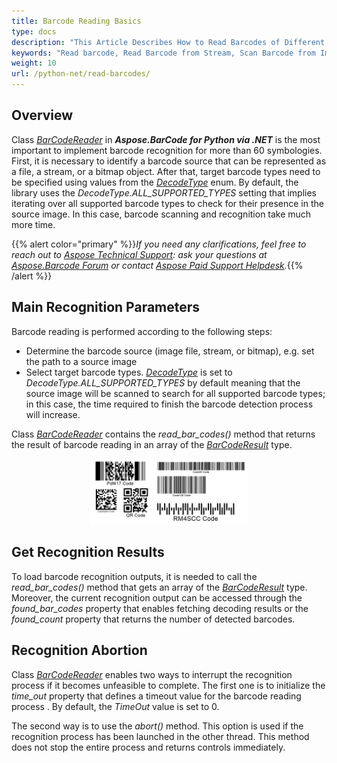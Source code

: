 ```yaml
---
title: Barcode Reading Basics
type: docs
description: "This Article Describes How to Read Barcodes of Different Symbologies from Images or Stream and How to Recognize All 1D Barcodes Presented in an Image"
keywords: "Read barcode, Read Barcode from Stream, Scan Barcode from Image, Many Barcodes in One Image, Read PDF417 Barcode, Aspose.BarCode, Read Barcodes in Python"
weight: 10
url: /python-net/read-barcodes/
---
```


## **Overview**
Class [*BarCodeReader*](/barcode/python-net/api-reference/aspose.barcode.barcoderecognition/barcodereader/) in ***Aspose.BarCode for Python via .NET*** is the most important to implement barcode recognition for more than 60 symbologies. First, it is necessary to identify a barcode source that can be represented as a file, a stream, or a bitmap object. After that, target barcode types need to be specified using values from the [*DecodeType*](/barcode/python-net/api-reference/aspose.barcode.barcoderecognition/decodetype/) enum. By default, the library uses the *DecodeType.ALL_SUPPORTED_TYPES* setting that implies iterating over all supported barcode types to check for their presence in the source image. In this case, barcode scanning and recognition take much more time. 


{{% alert color="primary" %}}*If you need any clarifications, feel free to reach out to [Aspose Technical Support](/barcode/python-net/technical-support/): ask your questions at [Aspose.Barcode Forum](https://forum.aspose.com/c/barcode/13) or contact [Aspose Paid Support Helpdesk](https://helpdesk.aspose.com/).*{{% /alert %}}

## **Main Recognition Parameters**
Barcode reading is performed according to the following steps:
-	Determine the barcode source (image file, stream, or bitmap), e.g. set the path to a source image
-	Select target barcode types. [*DecodeType*](/barcode/python-net/api-reference/aspose.barcode.barcoderecognition/decodetype/) is set to *DecodeType.ALL_SUPPORTED_TYPES* by default meaning that the source image will be scanned to search for all supported barcode types; in this case, the time required to finish the barcode detection process will increase.  
  
Class [*BarCodeReader*](/barcode/python-net/api-reference/aspose.barcode.barcoderecognition/barcodereader/) contains the *read_bar_codes()* method that returns the result of barcode reading in an array of the [*BarCodeResult*](/barcode/python-net/api-reference/aspose.barcode.barcoderecognition/barcoderesult/) type.  

<p align="center"><img src="multiple_codes.png" hight="50%" width="50%"></p>  

  
## **Get Recognition Results**
To load barcode recognition outputs, it is needed to call the *read_bar_codes()* method that gets an array of the [*BarCodeResult*](/barcode/python-net/api-reference/aspose.barcode.barcoderecognition/barcoderesult/) type. Moreover, the current recognition output can be accessed through the *found_bar_codes* property that enables fetching decoding results or the *found_count* property that returns the number of detected barcodes.  
   
## **Recognition Abortion**
Class [*BarCodeReader*](/barcode/python-net/api-reference/aspose.barcode.barcoderecognition/barcodereader/) enables two ways to interrupt the recognition process if it becomes unfeasible to complete. The first one is to initialize the *time_out* property that defines a timeout value for the barcode reading process . By default, the *TimeOut* value is set to 0.  
  
The second way is to use the *abort()* method. This option is used if the recognition process has been launched in the other thread. This method does not stop the entire process and returns controls immediately.  

  